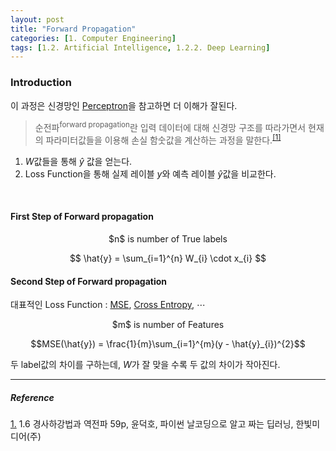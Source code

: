 ```yaml
---
layout: post
title: "Forward Propagation"
categories: [1. Computer Engineering]
tags: [1.2. Artificial Intelligence, 1.2.2. Deep Learning]
---
```


### Introduction

이 과정은 신경망인 [Perceptron](https://maizer2.github.io/1.%20computer%20engineering/2022/05/18/single-layer-perseptron.html)을 참고하면 더 이해가 잘된다.

> 순전파<sup>forward propagation</sup>란 입력 데이터에 대해 신경망 구조를 따라가면서 현재의 파라미터값들을 이용해 손실 함숫값을 계산하는 과정을 말한다.<sup><a href="#footnote_1_1" name="footnote_1_2">[1]</a></sup>


1. $W$값들을 통해 $\hat{y}$ 값을 얻는다.
2. Loss Function을 통해 실제 레이블 $y$와 예측 레이블 $\hat{y}$값을 비교한다.

<br/>

#### First Step of Forward propagation

<center>$n$ is number of True labels</center>

$$ \hat{y} = \sum_{i=1}^{n} W_{i} \cdot x_{i}  $$

#### Second Step of Forward propagation

대표적인 Loss Function : [MSE](https://maizer2.github.io/1.%20computer%20engineering/2022/04/08/제곱근-오차.html), [Cross Entropy](https://maizer2.github.io/1.%20computer%20engineering/2.%20mathematics/2022/05/15/Cross-Entropy.html), $\cdots$

<center>$m$ is number of Features</center>

$$MSE(\hat{y}) = \frac{1}{m}\sum_{i=1}^{m}(y - \hat{y}_{i})^{2}$$

두 label값의 차이를 구하는데, $W$가 잘 맞을 수록 두 값의 차이가 작아진다.

---

##### Reference

<a href="#footnote_1_2" name="footnote_1_1">1.</a> 1.6 경사하강법과 역전파 59p, 윤덕호, 파이썬 날코딩으로 알고 짜는 딥러닝,  한빛미디어(주)